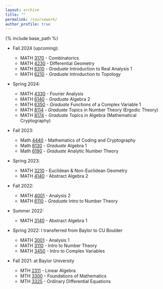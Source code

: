 ```yaml
---
layout: archive
title: ""
permalink: /coursework/
author_profile: true
---
```


{% include base_path %}

* Fall 2024 (upcoming):
  * MATH <a href="https://catalog.colorado.edu/search/?P=MATH%203170">3170</a> - Combinatorics
  * MATH <a href="https://catalog.colorado.edu/search/?P=MATH%204230">4230</a> - Differential Geometry 
  * MATH <a href="https://catalog.colorado.edu/search/?P=MATH%206310">6310</a> - _Graduate_ Introduction to Real Analysis 1
  * MATH <a href="https://catalog.colorado.edu/search/?P=MATH%206210">6210</a> - _Graduate_ Introduction to Topology 

* Spring 2024:
  * MATH <a href="https://catalog.colorado.edu/search/?P=MATH%204330">4330</a> - Fourier Analysis
  * MATH <a href="https://catalog.colorado.edu/search/?P=MATH%206140">6140</a> - _Graduate_ Algebra 2
  * MATH <a href="https://catalog.colorado.edu/search/?P=MATH%206350">6350</a> - _Graduate_ Functions of a Complex Variable 1
  * MATH <a href="https://catalog.colorado.edu/search/?P=MATH%208114">8114</a> - _Graduate_ Topics in Number Theory (Ergodic Theory)
  * MATH <a href="https://catalog.colorado.edu/search/?P=MATH%208174">8174</a> - _Graduate_ Topics in Algebra (Mathematical Cryptography)

* Fall 2023:
  * Math <a href="https://catalog.colorado.edu/search/?P=MATH%204440">4440</a> - Mathematics of Coding and Cryptography
  * Math <a href="https://catalog.colorado.edu/search/?P=MATH%206130">6130</a> - _Graduate_ Algebra 1
  * Math <a href="https://catalog.colorado.edu/search/?P=MATH%206190">6190</a> - _Graduate_ Analytic Number Theory

* Spring 2023:
  * MATH <a href="https://catalog.colorado.edu/search/?P=MATH%203210">3210</a> - Euclidean & Non-Euclidean Geometry
  * MATH <a href="https://catalog.colorado.edu/search/?P=MATH%204140">4140</a> - Abstract Algebra 2 

* Fall 2022:
  * MATH <a href="https://catalog.colorado.edu/search/?P=MATH%204001">4001</a> - Analysis 2
  * MATH <a href="https://catalog.colorado.edu/search/?P=MATH%206110">6110</a> - _Graduate_ Intro to Number Theory

* Summer 2022:
  * MATH <a href="https://catalog.colorado.edu/search/?P=MATH%203140">3140</a> - Abstract Algebra 1
 
* Spring 2022: I transferred from Baylor to CU Boulder
  * MATH <a href="https://catalog.colorado.edu/search/?P=MATH%203001">3001</a> - Analysis 1
  * MATH <a href="https://catalog.colorado.edu/search/?P=MATH%203110">3110</a> - Intro to Number Theory
  * MATH <a href="https://catalog.colorado.edu/search/?P=MATH%203450">3450</a> - Intro to Complex Variables 

* Fall 2021: at Baylor University
  * MTH <a href="https://catalog.baylor.edu/search/?P=MTH%202311">2311</a> - Linear Algebra
  * MTH <a href="https://catalog.baylor.edu/search/?P=MTH%203300">3300</a> - Foundations of Mathematics 
  * MTH <a href="https://catalog.baylor.edu/search/?P=MTH%203325">3325</a> - Ordinary Differential Equations
